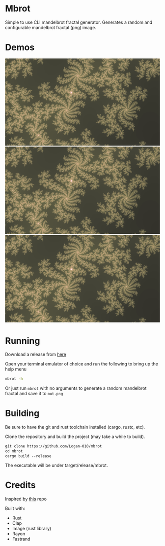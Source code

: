 # Mbrot
Simple to use CLI mandelbrot fractal generator.
Generates a random and configurable mandelbrot fractal (png) image.

# Demos
![demo 1](demos/demo-1.png)
![demo 2](demos/demo-1.png)
![demo 3](demos/demo-1.png)

# Running
Download a release from [here](https://github.com/Logan-010/mbrot/releases/latest)

Open your terminal emulator of choice and run the following to bring up the help menu
```sh
mbrot -h
```

Or just run `mbrot` with no arguments to generate a random mandelbrot fractal and save it to `out.png`

# Building
Be sure to have the git and rust toolchain installed (cargo, rustc, etc).

Clone the repository and build the project (may take a while to build).
```
git clone https://github.com/Logan-010/mbrot
cd mbrot
cargo build --release
```

The executable will be under target/release/mbrot.

# Credits
Inspired by [this](https://github.com/heitzmann/mandelbrot) repo

Built with:
- Rust
- Clap
- Image (rust library)
- Rayon
- Fastrand